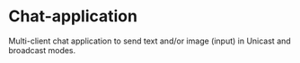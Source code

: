 # Chat-application

Multi-client chat application to send text and/or image (input) in Unicast and broadcast modes.
